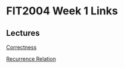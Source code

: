 # FIT2004 Week 1 Links

## Lectures
[Correctness](https://youtu.be/JtaKUEJfV7U)

[Recurrence Relation](https://youtu.be/g_DTZ4Fig8k)